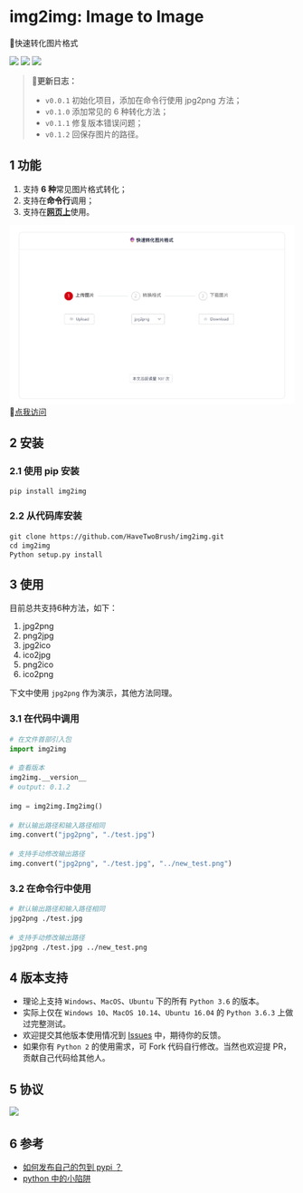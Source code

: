 # img2img: Image to Image

🔮快速转化图片格式

[![](https://award.dovolopor.com?lt=language&rt=Py36&rbc=pink)](https://docs.python.org/3.6/)
[![](https://award.dovolopor.com?lt=PyPI&rt=0.1.2)](https://pypi.org/project/img2img/)
[![](https://award.dovolopor.com?lt=Ailln's&rt=idea&lbc=lightgray&rbc=red&ltc=red)](https://github.com/HaveTwoBrush/award)

> **🚨更新日志：**
>
> - `v0.0.1` 初始化项目，添加在命令行使用 jpg2png 方法；
> - `v0.1.0` 添加常见的 6 种转化方法；
> - `v0.1.1` 修复版本错误问题；
> - `v0.1.2` 回保存图片的路径。


## 1 功能

1. 支持 **6 种**常见图片格式转化；
2. 支持在**命令行**调用；
3. 支持在[**网页上**](https://www.dovolopor.com/img2img)使用。

![](./src/img2img-site.png)
🔗[点我访问](https://www.dovolopor.com/img2img)

## 2 安装

### 2.1 使用 pip 安装

```shell
pip install img2img
```

### 2.2 从代码库安装

```shell
git clone https://github.com/HaveTwoBrush/img2img.git
cd img2img
Python setup.py install
```

## 3 使用

目前总共支持6种方法，如下：

1. jpg2png
2. png2jpg
3. jpg2ico
4. ico2jpg
5. png2ico
6. ico2png

下文中使用 `jpg2png` 作为演示，其他方法同理。

### 3.1 在代码中调用

```python
# 在文件首部引入包
import img2img

# 查看版本
img2img.__version__
# output: 0.1.2

img = img2img.Img2img()

# 默认输出路径和输入路径相同
img.convert("jpg2png", "./test.jpg")

# 支持手动修改输出路径
img.convert("jpg2png", "./test.jpg", "../new_test.png")
```

### 3.2 在命令行中使用

```bash
# 默认输出路径和输入路径相同 
jpg2png ./test.jpg

# 支持手动修改输出路径
jpg2png ./test.jpg ../new_test.png
```

## 4 版本支持

- 理论上支持 `Windows`、`MacOS`、`Ubuntu` 下的所有 `Python 3.6` 的版本。
- 实际上仅在 `Windows 10`、`MacOS 10.14`、`Ubuntu 16.04` 的 `Python 3.6.3` 上做过完整测试。
- 欢迎提交其他版本使用情况到 [Issues](https://github.com/HaveTwoBrush/img2img/issues) 中，期待你的反馈。
- 如果你有 `Python 2` 的使用需求，可 Fork 代码自行修改。当然也欢迎提 PR，贡献自己代码给其他人。

## 5 协议

[![](https://award.dovolopor.com?lt=License&rt=MIT&rbc=green)](./LICENSE)

## 6 参考

- [如何发布自己的包到 pypi ？](https://www.v2ai.cn/python/2018/07/30/PY-1.html)
- [python 中的小陷阱](https://www.v2ai.cn/python/2019/01/01/PY-6.html)